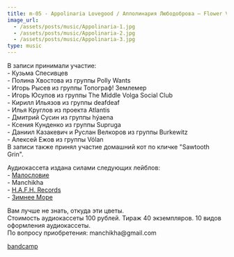 ```yaml
---
title: m-05 - Appolinaria Lovegood / Апполинария Любодоброва – Flower Violence (Tape Trackography) 
image_url:
  - /assets/posts/music/Appolinaria-1.jpg
  - /assets/posts/music/Appolinaria-2.jpg
  - /assets/posts/music/Appolinaria-3.jpg
type: music
---
```

<p>В записи принимали участие:<br>
- Кузьма Спесивцев<br>
- Полина Хвостова из группы Polly Wants<br>
- Игорь Рысев из группы Топограф! Землемер<br>
- Игорь Юсупов из группы The Middle Volga Social Club<br>
- Кирилл Ильязов из группы deafdeaf<br>
- Илья Круглов из проекта Atlantis<br>
- Дмитрий Сусин из группы hýaena<br>
- Ксения Кунденко из группы Supruga<br>
- Даниил Казакевич и Руслан Велкоров из группы Burkewitz<br>
- Алексей Ежов из группы Vólan<br>
В записи также принял участие домашний кот по кличке "Sawtooth Grin". </p>
<p>Аудиокассета издана силами следующих лейблов:<br>
- <a href="https://vk.com/wearemaloslovie">Малословие</a><br>
- Manchikha <br>
- <a href="https://vk.com/hafhrecords">H.A.F.H. Records</a><br>
- <a href="https://vk.com/wintersealabel">Зимнее Море</a><br>
</p>
<p>Вам лучше не знать, откуда эти цветы.<br>
Стоимость аудиокассеты 100 рублей. Тираж 40 экземпляров. 10 видов оформления аудиокассеты.<br>
По вопросу приобретения: manchikha@gmail.com
</p>
<p><a href="https://maloslovie.bandcamp.com/">bandcamp</a></p>
